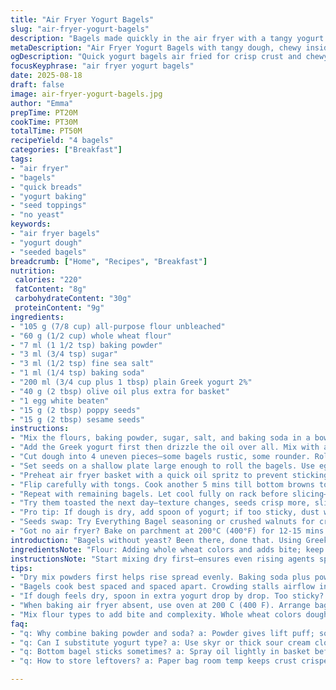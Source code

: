 ```yaml
---
title: "Air Fryer Yogurt Bagels"
slug: "air-fryer-yogurt-bagels"
description: "Bagels made quickly in the air fryer with a tangy yogurt dough, coated in poppy and sesame seeds. Lightly crisp crust, chewy inside, no yeast needed. Uses baking powder and soda for leavening. Perfect for busy mornings without boiling or oven fuss. Ready from mixing to table in under 45 minutes. Dairy-forward flavor with Greek yogurt but flexible. Seed combo adds crunch and nutty taste."
metaDescription: "Air Fryer Yogurt Bagels with tangy dough, chewy inside, crisp outside. No yeast, quick bake with seeds. Ready under 50 mins; adaptable, simple, flavorful."
ogDescription: "Quick yogurt bagels air fried for crisp crust and chewy crumb. Seed-coated, no yeast or boil. Mix, shape, cook, flip, done in under an hour."
focusKeyphrase: "air fryer yogurt bagels"
date: 2025-08-18
draft: false
image: air-fryer-yogurt-bagels.jpg
author: "Emma"
prepTime: PT20M
cookTime: PT30M
totalTime: PT50M
recipeYield: "4 bagels"
categories: ["Breakfast"]
tags:
- "air fryer"
- "bagels"
- "quick breads"
- "yogurt baking"
- "seed toppings"
- "no yeast"
keywords:
- "air fryer bagels"
- "yogurt dough"
- "seeded bagels"
breadcrumb: ["Home", "Recipes", "Breakfast"]
nutrition: 
 calories: "220"
 fatContent: "8g"
 carbohydrateContent: "30g"
 proteinContent: "9g"
ingredients:
- "105 g (7/8 cup) all-purpose flour unbleached"
- "60 g (1/2 cup) whole wheat flour"
- "7 ml (1 1/2 tsp) baking powder"
- "3 ml (3/4 tsp) sugar"
- "3 ml (1/2 tsp) fine sea salt"
- "1 ml (1/4 tsp) baking soda"
- "200 ml (3/4 cup plus 1 tbsp) plain Greek yogurt 2%"
- "40 g (2 tbsp) olive oil plus extra for basket"
- "1 egg white beaten"
- "15 g (2 tbsp) poppy seeds"
- "15 g (2 tbsp) sesame seeds"
instructions:
- "Mix the flours, baking powder, sugar, salt, and baking soda in a bowl until evenly spotted white and light brown. The mix looks dusty but feels coarse."
- "Add the Greek yogurt first then drizzle the oil over all. Mix with a spoon until the dough clings together sloppy, then switch to hands quickly to form a slightly sticky but smooth ball. Avoid over-kneading or dough gets tough."
- "Cut dough into 4 uneven pieces—some bagels rustic, some rounder. Roll each piece into rough 25 cm (10 in) ropes. Pinch ends tightly so circle holds well during cooking or it unravels, ruining the shape."
- "Set seeds on a shallow plate large enough to roll the bagels. Use egg white to brush one side; flip onto seeds to press and coat well. The egg white helps seeds stick without sogginess. Then brush opposite side lightly with oil."
- "Preheat air fryer basket with a quick oil spritz to prevent sticking. Place 2 bagels, seed side up, spaced apart but not crowded. Cook at 185°C (365°F). Listen for soft crackles, watch for golden brown crust—usually 6–7 mins."
- "Flip carefully with tongs. Cook another 5 mins till bottom browns too. The bagels should yield a hollow sound if tapped, crust firm but not brittle."
- "Repeat with remaining bagels. Let cool fully on rack before slicing—not rushing this or they steam inside and get gummy."
- "Try them toasted the next day—texture changes, seeds crisp more, slight tang sharpens."
- "Pro tip: If dough is dry, add spoon of yogurt; if too sticky, dust with flour sparingly. "
- "Seeds swap: Try Everything Bagel seasoning or crushed walnuts for crunch twist."
- "Got no air fryer? Bake on parchment at 200°C (400°F) for 12-15 mins flipping halfway. Watch color closely – too dark means bitter burnt crust."
introduction: "Bagels without yeast? Been there, done that. Using Greek yogurt cooks up tangy dough that'll surprise you with plain flour and no rising time. Skip boiling steps that kill morning vibe. The air fryer? Goldmine. Crisp crust fast, chewy inside, small batch magic. Sometimes I mix whole wheat for bite and nuttiness. Seeds? Not just sesame. The poppy’s pop adds texture you didn’t know you wanted. Egg white glues them to dough like a charm without bleach-white look. Cooking times are a guide only—watch for golden shift, listen for the faint crunch as they bake. Tried this a dozen times, tweaked flour ratio, oil amount, all nail balance every time."
ingredientsNote: "Flour: Adding whole wheat colors and adds bite; keep total flour weight similar. Baking powder and soda together trigger quick puff and slight tang from soda. Greek yogurt is the boss here- moisture holder and tang trump card. Sub swapping yogurt with skyr or thick sour cream works but adjust flour downward slightly if too wet. Egg white gives better seed adhesion without soggy spots like whole egg. Oil rounds out crust crunch, adds mouthfeel. Seeds can be switched to anything with texture: sunflower, flax, crushed nuts. Don't skip salt—it hits flavor right and balances yogurt tartness."
instructionsNote: "Start mixing dry first—ensures even rising agents spread. Use hand when dough thickens to check texture. Dough sticks? A little flour on board or hands only lightly; too much steals moisture. Shape ropes steady but with rough edges allowed—rustic spots mean bite. Pinch ends tight, unstable bagels spread too flat. Egg white works better than whole egg for seeds without brown spots. Don't crowd fryer basket; airflow matters. Flip gently, listen for crust crisp. They don’t smell like store bagels but way fresher. Rest after cooking—cutting hot = gummy mess as steam trapped inside. Toasted next day changes profile completely—always a nice bonus. If air fryer absent, use oven; watch times and color closely, weaker heat doesn’t brown same or crust can go rubbery."
tips:
- "Dry mix powders first helps rise spread evenly. Baking soda plus powder both trigger lift plus slight tang from soda. Don’t over knead dough or bagels get tough. Start wet ingredients slow, big clumps form first, then fingers work in fast to sticky smooth ball. Rough shape ropes loosely but pinch ends tight or bagels fall flat. Seed adhesion needs egg white brushed, no whole egg or soggy spots show. Roll seed side gently, press but not smash seeds deep. Oil spray basket before air frying but lightly just enough to stop sticking."
- "Bagels cook best spaced and spaced apart. Crowding stalls airflow inside air fryer basket, crust won’t crisp same. Listen for soft crackles, smell light toasty aroma, watch edges color shift gold brown before flipping. Flip gently with tongs; careless flips tear dough surface. After flip cook five more for even bottom crust color. Hollow tap sound signals done. Cook times vary with fryer brand so rely on ears eyes touch more than clock. Rest cooked bagels fully on rack. Cut hot, steam trapped, crumb turns gummy and dense."
- "If dough feels dry, spoon in extra yogurt drop by drop. Too sticky? Dust flour lightly on hands or board, don’t dump too much flour or chew turns dense. For seed swaps, everything bagel seasoning works; crushed walnuts add crunch twist. Using skyr or sour cream instead of yogurt changes hydration: adjust flour down slightly or dough too wet to shape. Egg white double duty—helps seeds stick and crust browns more even without burn spots. Oil added to dough rounds crust texture, deeper crunch but skip too much or crust gets oily and crust less crisp."
- "When baking air fryer absent, use oven at 200 C (400 F). Arrange bagels spaced on parchment. Flip halfway through 12 to 15 minutes cook time, watch color closely. Too dark means bitter burnt crust; lower temp next round or shorten bake. Bagels won’t brown same without air flow so rely on tap and hollow sound mainly. Dough consistency same except might need extra hands kneading due to oven bake time differences. Storage leftovers in paper bag helps keep crust crisp longer; plastic makes crust soggy and chewy instead."
- "Mix flour types to add bite and complexity. Whole wheat colors dough and adds deep flavor but too much and bagels dense. Keep weight total close to balance rise. Salt balances tang of yogurt and adds crunch taste. Don’t skip salt or dough tastes flat and dull. Egg white brushed twice helps seeds stay put, seeds crisp out better than whole egg. Resting after bake important for crumb texture and flavor development. Toast next day to perk seeds crisp, aroma sharpens, crumb firm but chewy. Trust those sensory cues more than time alone."
faq:
- "q: Why combine baking powder and soda? a: Powder gives lift puff; soda adds tang sharpness. Reacts faster with yogurt acid. Balance needed. Too much soda tastes bitter. Both keep dough rising quick without yeast. Mix dry first to spread evenly; skip and get uneven rise."
- "q: Can I substitute yogurt type? a: Use skyr or thick sour cream closest match. Watch moisture; might need less flour. Thin yogurts ruin shape. Texture changes slightly; more tang with sour cream. Keep fat content similar to keep crumb soft. Adjust oil minimally if dough too sticky."
- "q: Bottom bagel sticks sometimes? a: Spray oil lightly in basket before cooking. Don’t crowd bagels. Flip bagels mid-cook to brown both sides. Use tongs gently or scraping tears crust. Rest rack after cooking stops steam moisture build-up; remove bagels fast to avoid soggy bottoms."
- "q: How to store leftovers? a: Paper bag room temp keeps crust crisper but softens crumb a bit. Plastic wrap traps moisture; crust loses crunch fast. Refrigeration dries crumb out quickly; if must refrigerate, toast before eating. Freeze bagels sealed tight, thaw and toast restores texture best."

---
```

